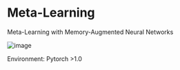 # Meta-Learning
Meta-Learning with Memory-Augmented Neural Networks

![image](https://user-images.githubusercontent.com/30539007/196615641-421b3e1b-dcf8-4d9e-878c-6640e1c9a76a.png)

Environment: Pytorch >1.0
